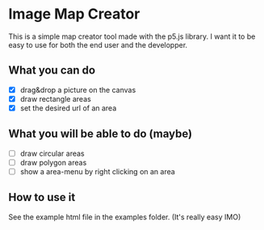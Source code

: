 # Image Map Creator

This is a simple map creator tool made with the p5.js library. I want it
to be easy to use for both the end user and the developper.

## What you can do

- [x] drag&drop a picture on the canvas
- [x] draw rectangle areas
- [x] set the desired url of an area

## What you will be able to do (maybe)

- [ ] draw circular areas
- [ ] draw polygon areas
- [ ] show a area-menu by right clicking on an area

## How to use it

See the example html file in the examples folder. (It's really easy IMO)